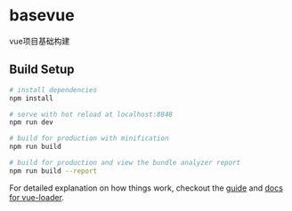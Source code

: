 # basevue
vue项目基础构建

## Build Setup

``` bash
# install dependencies
npm install

# serve with hot reload at localhost:8848
npm run dev

# build for production with minification
npm run build

# build for production and view the bundle analyzer report
npm run build --report
```

For detailed explanation on how things work, checkout the [guide](http://vuejs-templates.github.io/webpack/) and [docs for vue-loader](http://vuejs.github.io/vue-loader).
